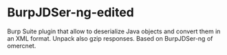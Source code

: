 # BurpJDSer-ng-edited
Burp Suite plugin that allow to deserialize Java objects and convert them in an XML format. Unpack also gzip responses. Based on BurpJDSer-ng of omercnet.
